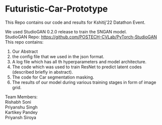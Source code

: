 # Futuristic-Car-Prototype
This Repo contains our code and results for Kshitij'22 Datathon Event.

We used StudioGAN 0.2.0 release to train the SNGAN model.  
StudioGAN Repo: https://github.com/POSTECH-CVLab/PyTorch-StudioGAN   
This repo contains:  
1. Our Abstract
2. the config file that we used in the json format.  
3. A log file which has all th hyperparameters and model architecture.  
4. The code which was used to train ResNet to predict latent codes (described briefly in abstract).  
5. The code for Car segmentation masking.
6. The results of our model during various training stages in form of image grid.  
  
Team Members:  
Rishabh Soni  
Priyanshu Singh  
Kartikey Pandey  
Priyansh Siroya  
